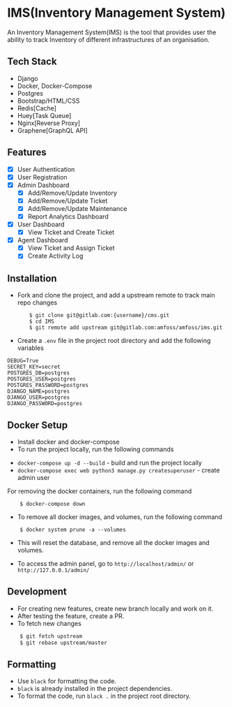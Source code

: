 # IMS(Inventory Management System)

An Inventory Management System(IMS) is the tool that provides user the ability to track Inventory of different infrastructures of an organisation.

## Tech Stack

- Django
- Docker, Docker-Compose
- Postgres
- Bootstrap/HTML/CSS
- Redis[Cache]
- Huey[Task Queue] 
- Nginx[Reverse Proxy]
- Graphene[GraphQL API]

## Features

- [x] User Authentication
- [x] User Registration
- [x] Admin Dashboard
  - [x] Add/Remove/Update Inventory
  - [x] Add/Remove/Update Ticket
  - [x] Add/Remove/Update Maintenance
  - [x] Report Analytics Dashboard
- [x] User Dashboard
  - [x] View Ticket and Create Ticket
- [x] Agent Dashboard
  - [x] View Ticket and Assign Ticket
  - [x] Create Activity Log

## Installation

- Fork and clone the project, and add a upstream remote to track main repo changes

```
       $ git clone git@gitlab.com:{username}/cms.git
       $ cd IMS
       $ git remote add upstream git@gitlab.com:amfoss/amfoss/ims.git
```

- Create a `.env` file in the project root directory and add the following variables

```
DEBUG=True
SECRET_KEY=secret
POSTGRES_DB=postgres
POSTGRES_USER=postgres
POSTGRES_PASSWORD=postgres
DJANGO_NAME=postgres
DJANGO_USER=postgres
DJANGO_PASSWORD=postgres
```

## Docker Setup

- Install docker and docker-compose
- To run the project locally, run the following commands

* `docker-compose up -d --build` - build and run the project locally
* `docker-compose exec web python3 manage.py createsuperuser` - create admin user

For removing the docker containers, run the following command

```
    $ docker-compose down
```

- To remove all docker images, and volumes, run the following command

```
    $ docker system prune -a --volumes
```

- This will reset the database, and remove all the docker images and volumes.

- To access the admin panel, go to `http://localhost/admin/` or `http://127.0.0.1/admin/`

## Development

- For creating new features, create new branch locally and work on it.
- After testing the feature, create a PR.
- To fetch new changes

```bash
    $ git fetch upstream
    $ git rebase upstream/master
```

## Formatting

- Use `black` for formatting the code.
- `black` is already installed in the project dependencies.
- To format the code, run `black .` in the project root directory.

